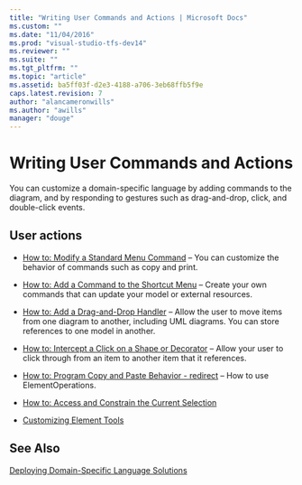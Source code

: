 ```yaml
---
title: "Writing User Commands and Actions | Microsoft Docs"
ms.custom: ""
ms.date: "11/04/2016"
ms.prod: "visual-studio-tfs-dev14"
ms.reviewer: ""
ms.suite: ""
ms.tgt_pltfrm: ""
ms.topic: "article"
ms.assetid: ba5ff03f-d2e3-4188-a706-3eb68ffb5f9e
caps.latest.revision: 7
author: "alancameronwills"
ms.author: "awills"
manager: "douge"
---
```

# Writing User Commands and Actions
You can customize a domain-specific language by adding commands to the diagram, and by responding to gestures such as drag-and-drop, click, and double-click events.  
  
## User actions  
  
-   [How to: Modify a Standard Menu Command](../modeling/how-to-modify-a-standard-menu-command-in-a-domain-specific-language.md) – You can customize the behavior of commands such as copy and print.  
  
-   [How to: Add a Command to the Shortcut Menu](../modeling/how-to-add-a-command-to-the-shortcut-menu.md) – Create your own commands that can update your model or external resources.  
  
-   [How to: Add a Drag-and-Drop Handler](../modeling/how-to-add-a-drag-and-drop-handler.md) – Allow the user to move items from one diagram to another, including UML diagrams. You can store references to one model in another.  
  
-   [How to: Intercept a Click on a Shape or Decorator](../modeling/how-to-intercept-a-click-on-a-shape-or-decorator.md) – Allow your user to click through from an item to another item that it references.  
  
-   [How to: Program Copy and Paste Behavior - redirect](../misc/how-to-program-copy-and-paste-behavior-redirect.md) – How to use ElementOperations.  
  
-   [How to: Access and Constrain the Current Selection](../modeling/how-to-access-and-constrain-the-current-selection.md)  
  
-   [Customizing Element Tools](../modeling/customizing-element-tools.md)  
  
## See Also  
 [Deploying Domain-Specific Language Solutions](../modeling/deploying-domain-specific-language-solutions.md)